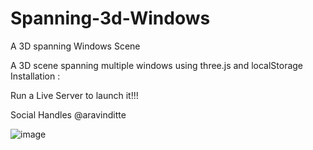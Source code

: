 # Spanning-3d-Windows
A 3D spanning Windows Scene

A 3D scene spanning multiple windows using three.js and localStorage
   Installation : 

   Run a Live Server to launch it!!!

Social Handles @aravinditte


![image](https://github.com/aravinditte/Spanning-3d-Windows/assets/119928913/7a1c1016-f9a5-4353-b542-49656bcb0515)
